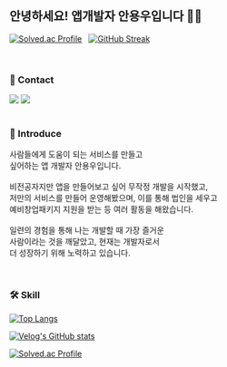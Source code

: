 ## 안녕하세요! 앱개발자 안용우입니다 👋👋

<div>
  
  [![Solved.ac Profile](http://mazassumnida.wtf/api/v2/generate_badge?boj=dyddn2015)](https://solved.ac/dyddn2015/)
  &nbsp;
  [![GitHub Streak](https://streak-stats.demolab.com?user=YongWoo-8933&locale=ko&date_format=%5BY.%5Dn.j&theme=dark&card_width=400&card_height=160&hide_longest_streak=true)](https://git.io/streak-stats)
</div>

<br>

### 🔎 Contact

<div>
  <a href="https://velog.io/@dyddn2015/posts"><img src="https://img.shields.io/badge/Tech Blog-d14836?style=flat&logo=Velog&logoColor=white&color=#79D9B6"/></a>
  <a href=""><img src="https://img.shields.io/badge/dyddn2015@gmail.com-d14836?style=flat&logo=Gmail&logoColor=white"/></a>
</div>

<br>

### 🙋 Introduce

사람들에게 도움이 되는 서비스를 만들고<br>
싶어하는 앱 개발자 안용우입니다.<br>
<br>
비전공자지만 앱을 만들어보고 싶어 무작정 개발을 시작했고,<br>
저만의 서비스를 만들어 운영해봤으며, 이를 통해 법인을 세우고 <br>
예비창업패키지 지원을 받는 등 여러 활동을 해왔습니다.<br>
<br>
일련의 경험을 통해 나는 개발할 때 가장 즐거운<br>
사람이라는 것을 깨달았고, 현재는 개발자로서 <br>
더 성장하기 위해 노력하고 있습니다.

<br>

### 🛠 Skill



[![Top Langs](https://github-readme-stats.vercel.app/api/top-langs/?username=YongWoo-8933)](https://github.com/anuraghazra/github-readme-stats)

[![Velog's GitHub stats](https://velog-readme-stats.vercel.app/api?name=dyddn2015)]([벨로그링크](https://velog.io/@dyddn2015/posts))

[![Solved.ac Profile](http://mazassumnida.wtf/api/v2/generate_badge?boj=dyddn2015)](https://solved.ac/dyddn2015/)

